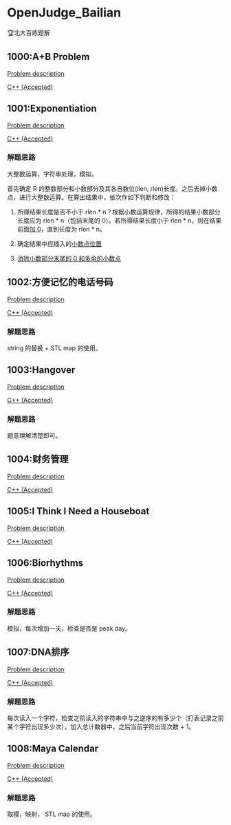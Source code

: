 # OpenJudge_Bailian
🏆北大百练题解

## 1000:A+B Problem

[Problem description](http://bailian.openjudge.cn/practice/1000/)

[C++ (Accepted)](https://github.com/Heliovic/OpenJudge_Bailian/blob/master/1000/main.cpp)

## 1001:Exponentiation

[Problem description](http://bailian.openjudge.cn/practice/1001/)

[C++ (Accepted)](https://github.com/Heliovic/OpenJudge_Bailian/blob/master/1001/main.cpp)

### 解题思路

大整数运算，字符串处理，模拟。

首先确定 R 的整数部分和小数部分及其各自数位(llen, rlen)长度。之后去掉小数点，进行大整数运算。在算出结果中，依次作如下判断和修改：

1. 所得结果长度是否不小于 rlen * n？根据小数运算规律，所得的结果小数部分长度应为 rlen * n（包括末尾的 0）。若所得结果长度小于 rlen * n，则在结果前面[加 0](https://github.com/Heliovic/OpenJudge_Bailian/blob/master/1001/main.cpp#L63)，直到长度为 rlen * n。

2. 确定结果中应插入的[小数点位置](https://github.com/Heliovic/OpenJudge_Bailian/blob/master/1001/main.cpp#L66)

3. [消除小数部分末尾的 0 和多余的小数点](https://github.com/Heliovic/OpenJudge_Bailian/blob/master/1001/main.cpp#L70)

## 1002:方便记忆的电话号码

[Problem description](http://bailian.openjudge.cn/practice/1002/)

[C++ (Accepted)](https://github.com/Heliovic/OpenJudge_Bailian/blob/master/1002/main.cpp)

### 解题思路

string 的替换 + STL map 的使用。

## 1003:Hangover

[Problem description](http://bailian.openjudge.cn/practice/1003/)

[C++ (Accepted)](https://github.com/Heliovic/OpenJudge_Bailian/blob/master/1003/main.cpp)

### 解题思路

题意理解清楚即可。

## 1004:财务管理

[Problem description](http://bailian.openjudge.cn/practice/1004/)

[C++ (Accepted)](https://github.com/Heliovic/OpenJudge_Bailian/blob/master/1004/main.cpp)

## 1005:I Think I Need a Houseboat

[Problem description](http://bailian.openjudge.cn/practice/1005/)

[C++ (Accepted)](https://github.com/Heliovic/OpenJudge_Bailian/blob/master/1005/main.cpp)

## 1006:Biorhythms

[Problem description](http://bailian.openjudge.cn/practice/1006/)

[C++ (Accepted)](https://github.com/Heliovic/OpenJudge_Bailian/blob/master/1006/main.cpp)

### 解题思路

模拟，每次增加一天，检查是否是 peak day。

## 1007:DNA排序

[Problem description](http://bailian.openjudge.cn/practice/1007/)

[C++ (Accepted)](https://github.com/Heliovic/OpenJudge_Bailian/blob/master/1007/main.cpp)

### 解题思路

每次读入一个字符，检查之前读入的字符串中与之逆序的有多少个（打表记录之前某个字符出现多少次），加入总计数器中，之后当前字符出现次数 + 1。

## 1008:Maya Calendar

[Problem description](http://bailian.openjudge.cn/practice/1008/)

[C++ (Accepted)](https://github.com/Heliovic/OpenJudge_Bailian/blob/master/1008/main.cpp)

### 解题思路

取模，映射， STL map 的使用。
